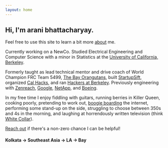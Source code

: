 ```yaml
---
layout: home
---
```


Hi, I'm arani bhattacharyay.
------

Feel free to use this site to learn a bit more [about](https://www.notion.so/bhattacharyay/arani-bhattacharyay-8ced3f678a99479a968f33fa2b93f4bd) me.

Currently working on a NewCo. Studied Electrical Engineering and Computer Science with a minor in Statistics at the [University of California, Berkeley](http://berkeley.edu). 

Formerly taught as lead technical mentor and drive coach of World Champion FRC Team 5499, [The Bay Orangutans](http://team5499.org/), built [StartupSift](http://startupsift.com), organized [Cal Hacks](http://calhacks.io/), and ran [Hackers at Berkeley](https://hackersatberkeley.com). Previously engineering with [Zenreach](http://zenreach.com), [Google](http://google.com), [NetApp](http://netapp.com), and [Boeing](http://boeing.com).

In my free time I enjoy fiddling with guitars, running berries in Killer Queen, cooking poorly, pretending to work out, [boogie boarding](https://getpocket.com/@aranibatta) the internet, performing some stand-up on the side, struggling to choose between 350s and 4s in the morning, and laughing at horrendously written television (think [White Collar](http://www.imdb.com/title/tt1358522/)). 

[Reach out](https://t.me/aranibatta) if there's a non-zero chance I can be helpful!







#### Kolkata -> Southeast Asia -> LA -> Bay
